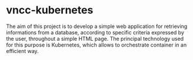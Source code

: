 # vncc-kubernetes

The aim of this project is to develop a simple web application for retrieving informations from a database, according to specific criteria expressed by the user, throughout a simple HTML page. The principal technology used for this purpose is Kubernetes, which allows to orchestrate container in an efficient way.   

